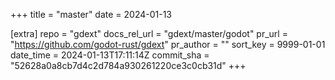 +++
title = "master"
date = 2024-01-13

[extra]
repo = "gdext"
docs_rel_url = "gdext/master/godot"
pr_url = "https://github.com/godot-rust/gdext"
pr_author = ""
sort_key = 9999-01-01
date_time = 2024-01-13T17:11:14Z
commit_sha = "52628a0a8cb7d4c2d784a930261220ce3c0cb31d"
+++


